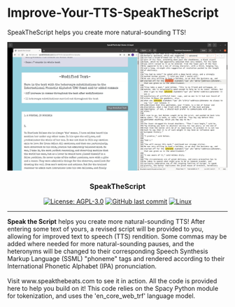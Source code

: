 # Improve-Your-TTS-SpeakTheScript
SpeakTheScript helps you create more natural-sounding TTS!

![Image SpeakTheScript](https://github.com/LPBeaulieu/Improve-Your-TTS-SpeakTheScript/blob/main/SpeakTheScriptThumbnail.png)
<h3 align="center">SpeakTheScript</h3>
<div align="center">
  
  [![License: AGPL-3.0](https://img.shields.io/badge/License-AGPLv3.0-brightgreen.svg)](https://github.com/LPBeaulieu/Improve-Your-TTS-SpeakTheScript/blob/main/LICENSE)
  [![GitHub last commit](https://img.shields.io/github/last-commit/LPBeaulieu/Improve-Your-TTS-SpeakTheScript
)](https://github.com/Improve-Your-TTS-SpeakTheScript)
  [![Linux](https://svgshare.com/i/Zhy.svg)](https://svgshare.com/i/Zhy.svg)
  
</div>

---

<p align="left"> <b>Speak the Script</b> helps you create more natural-sounding TTS! After entering some text of yours, a revised script will be provided to you, allowing for improved text to speech (TTS) rendition. Some commas may be added where needed for more natural-sounding pauses, and the heteronyms will be changed to their corresponding Speech Synthesis Markup Language (SSML) "phoneme" tags and rendered according to their International Phonetic Alphabet (IPA) pronunciation.<br><br> Visit www.speakthebeats.com to see it in action. All the code is provided here to help you build on it! This code relies on the Spacy Python module for tokenization, and uses the 'en_core_web_trf' language model.</p>

